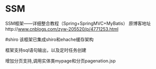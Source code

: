 # SSM
 SSM框架——详细整合教程（Spring+SpringMVC+MyBatis）
 原博客地址http://www.cnblogs.com/zyw-205520/p/4771253.html
 
 #shiro
 该框架已集成shiro和ehache缓存架构

框架支持sql语句输出，以及定时任务创建

增加分页支持,调用实体类mypage和分页pagenation.jsp
